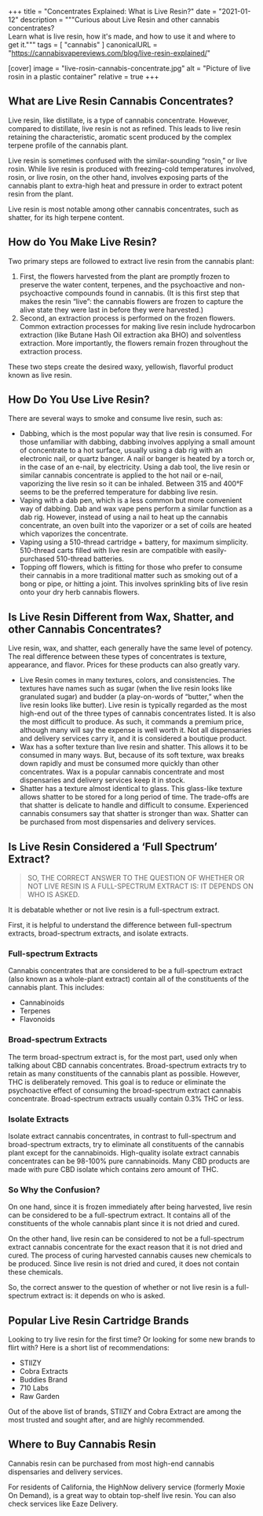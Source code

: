 +++
title = "Concentrates Explained: What is Live Resin?"
date = "2021-01-12"
description = """Curious about Live Resin and other cannabis concentrates? \
  Learn what is live resin, how it's made, and how to use it and where to \
  get it."""
tags = [
  "cannabis"
]
canonicalURL = "https://cannabisvapereviews.com/blog/live-resin-explained/"

[cover]
image = "live-rosin-cannabis-concentrate.jpg"
alt = "Picture of live rosin in a plastic container"
relative = true
+++

## What are Live Resin Cannabis Concentrates?
Live resin, like distillate, is a type of cannabis concentrate. However,
compared to distillate, live resin is not as refined. This leads to live resin
retaining the characteristic, aromatic scent produced by the complex terpene
profile of the cannabis plant.

Live resin is sometimes confused with the similar-sounding “rosin,” or live
rosin. While live resin is produced with freezing-cold temperatures involved,
rosin, or live rosin, on the other hand, involves exposing parts of the
cannabis plant to extra-high heat and pressure in order to extract potent
resin from the plant.

Live resin is most notable among other cannabis concentrates, such as shatter,
for its high terpene content. 

## How do You Make Live Resin?

Two primary steps are followed to extract live resin from the cannabis plant:

1. First, the flowers harvested from the plant are promptly frozen to preserve
   the water content, terpenes, and the psychoactive and non-psychoactive
   compounds found in cannabis. (It is this first step that makes the resin
   “live”: the cannabis flowers are frozen to capture the alive state they
   were last in before they were harvested.)
1. Second, an extraction process is performed on the frozen flowers. Common
   extraction processes for making live resin include hydrocarbon extraction
   (like Butane Hash Oil extraction aka BHO) and solventless extraction. More
   importantly, the flowers remain frozen throughout the extraction process.

These two steps create the desired waxy, yellowish, flavorful product known as
live resin.

## How Do You Use Live Resin?

There are several ways to smoke and consume live resin, such as:

- Dabbing, which is the most popular way that live resin is consumed. For
  those unfamiliar with dabbing, dabbing involves applying a small amount of
  concentrate to a hot surface, usually using a dab rig with an electronic
  nail, or quartz banger. A nail or banger is heated by a torch or, in the
  case of an e-nail, by electricity. Using a dab tool, the live resin or
  similar cannabis concentrate is applied to the hot nail or e-nail,
  vaporizing the live resin so it can be inhaled. Between 315 and 400°F seems
  to be the preferred temperature for dabbing live resin.
- Vaping with a dab pen, which is a less common but more convenient way of
  dabbing. Dab and wax vape pens perform a similar function as a dab rig.
  However, instead of using a nail to heat up the cannabis concentrate, an
  oven built into the vaporizer or a set of coils are heated which vaporizes
  the concentrate.
- Vaping using a 510-thread cartridge + battery, for maximum simplicity.
  510-thread carts filled with live resin are compatible with easily-purchased
  510-thread batteries.
- Topping off flowers, which is fitting for those who prefer to consume their
  cannabis in a more traditional matter such as smoking out of a bong or pipe,
  or hitting a joint. This involves sprinkling bits of live resin onto your
  dry herb cannabis flowers.

## Is Live Resin Different from Wax, Shatter, and other Cannabis Concentrates?

Live resin, wax, and shatter, each generally have the same level of potency.
The real difference between these types of concentrates is texture,
appearance, and flavor. Prices for these products can also greatly vary.

- Live Resin comes in many textures, colors, and consistencies. The textures
  have names such as sugar (when the live resin looks like granulated sugar)
  and budder (a play-on-words of “butter,” when the live resin looks like
  butter). Live resin is typically regarded as the most high-end out of the
  three types of cannabis concentrates listed. It is also the most difficult
  to produce. As such, it commands a premium price, although many will say the
  expense is well worth it. Not all dispensaries and delivery services carry
  it, and it is considered a boutique product.
- Wax has a softer texture than live resin and shatter. This allows it to be
  consumed in many ways. But, because of its soft texture, wax breaks down
  rapidly and must be consumed more quickly than other concentrates. Wax is a
  popular cannabis concentrate and most dispensaries and delivery services
  keep it in stock.
- Shatter has a texture almost identical to glass. This glass-like texture
  allows shatter to be stored for a long period of time. The trade-offs are
  that shatter is delicate to handle and difficult to consume. Experienced
  cannabis consumers say that shatter is stronger than wax. Shatter can be
  purchased from most dispensaries and delivery services.

## Is Live Resin Considered a ‘Full Spectrum’ Extract?

> SO, THE CORRECT ANSWER TO THE QUESTION OF WHETHER OR NOT LIVE RESIN IS A
> FULL-SPECTRUM EXTRACT IS: IT DEPENDS ON WHO IS ASKED.

It is debatable whether or not live resin is a full-spectrum extract.

First, it is helpful to understand the difference between full-spectrum
extracts, broad-spectrum extracts, and isolate extracts.

### Full-spectrum Extracts

Cannabis concentrates that are considered to be a full-spectrum extract (also
known as a whole-plant extract) contain all of the constituents of the
cannabis plant. This includes:

- Cannabinoids
- Terpenes
- Flavonoids

### Broad-spectrum Extracts

The term broad-spectrum extract is, for the most part, used only when talking
about CBD cannabis concentrates. Broad-spectrum extracts try to retain as many
constituents of the cannabis plant as possible. However, THC is deliberately
removed. This goal is to reduce or eliminate the psychoactive effect of
consuming the broad-spectrum extract cannabis concentrate. Broad-spectrum
extracts usually contain 0.3% THC or less.

### Isolate Extracts

Isolate extract cannabis concentrates, in contrast to full-spectrum and
broad-spectrum extracts, try to eliminate all constituents of the cannabis
plant except for the cannabinoids. High-quality isolate extract cannabis
concentrates can be 98-100% pure cannabinoids. Many CBD products are made with
pure CBD isolate which contains zero amount of THC.

### So Why the Confusion?

On one hand, since it is frozen immediately after being harvested, live resin
can be considered to be a full-spectrum extract. It contains all of the
constituents of the whole cannabis plant since it is not dried and cured.

On the other hand, live resin can be considered to not be a full-spectrum
extract cannabis concentrate for the exact reason that it is not dried and
cured. The process of curing harvested cannabis causes new chemicals to be
produced. Since live resin is not dried and cured, it does not contain these
chemicals.

So, the correct answer to the question of whether or not live resin is a
full-spectrum extract is: it depends on who is asked.

## Popular Live Resin Cartridge Brands

Looking to try live resin for the first time? Or looking for some new brands
to flirt with? Here is a short list of recommendations:

- STIIZY
- Cobra Extracts
- Buddies Brand
- 710 Labs
- Raw Garden

Out of the above list of brands, STIIZY and Cobra Extract are among the most
trusted and sought after, and are highly recommended.

## Where to Buy Cannabis Resin

Cannabis resin can be purchased from most high-end cannabis dispensaries and
delivery services.

For residents of California, the HighNow delivery service (formerly Moxie On
Demand), is a great way to obtain top-shelf live resin. You can also check
services like Eaze Delivery.
